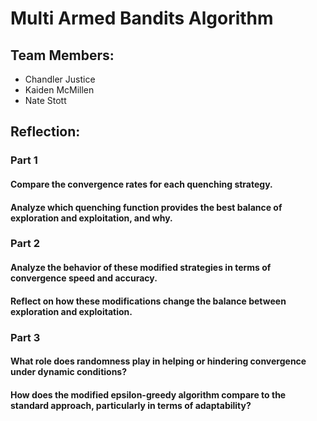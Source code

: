 # Multi Armed Bandits Algorithm

## Team Members:
- Chandler Justice
- Kaiden McMillen
- Nate Stott
 
## Reflection:

### Part 1

#### Compare the convergence rates for each quenching strategy.



#### Analyze which quenching function provides the best balance of exploration and exploitation, and why.



### Part 2

#### Analyze the behavior of these modified strategies in terms of convergence speed and accuracy.



#### Reflect on how these modifications change the balance between exploration and exploitation.



### Part 3

#### What role does randomness play in helping or hindering convergence under dynamic conditions?



#### How does the modified epsilon-greedy algorithm compare to the standard approach, particularly in terms of adaptability?


